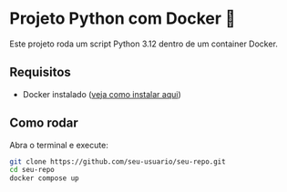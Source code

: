 # Projeto Python com Docker 🐳

Este projeto roda um script Python 3.12 dentro de um container Docker.

## Requisitos

- Docker instalado ([veja como instalar aqui](https://www.docker.com/products/docker-desktop/))

## Como rodar

Abra o terminal e execute:

```bash
git clone https://github.com/seu-usuario/seu-repo.git
cd seu-repo
docker compose up
```
